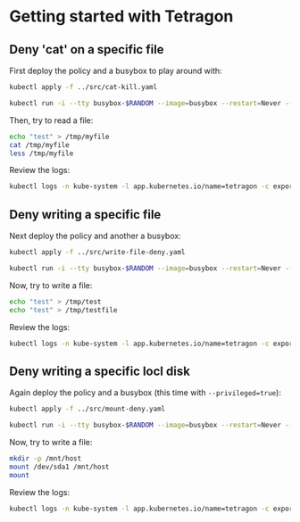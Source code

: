 # Getting started with Tetragon

## Deny 'cat' on a specific file

First deploy the policy and a busybox to play around with:

```bash
kubectl apply -f ../src/cat-kill.yaml

kubectl run -i --tty busybox-$RANDOM --image=busybox --restart=Never -- sh
```

Then, try to read a file:

```bash
echo "test" > /tmp/myfile
cat /tmp/myfile
less /tmp/myfile
```

Review the logs:

```bash
kubectl logs -n kube-system -l app.kubernetes.io/name=tetragon -c export-stdout | tetra getevents -o compact
```

## Deny writing a specific file

Next deploy the policy and another a busybox:

```bash
kubectl apply -f ../src/write-file-deny.yaml

kubectl run -i --tty busybox-$RANDOM --image=busybox --restart=Never -- sh
```

Now, try to write a file:

```bash
echo "test" > /tmp/test
echo "test" > /tmp/testfile
```

Review the logs:

```bash
kubectl logs -n kube-system -l app.kubernetes.io/name=tetragon -c export-stdout | tetra getevents -o compact
```

## Deny writing a specific locl disk

Again deploy the policy and a busybox (this time with `--privileged=true`):

```bash
kubectl apply -f ../src/mount-deny.yaml

kubectl run -i --tty busybox-$RANDOM --image=busybox --restart=Never --privileged=true -- sh
```

Now, try to write a file:

```bash
mkdir -p /mnt/host
mount /dev/sda1 /mnt/host
mount
```

Review the logs:

```bash
kubectl logs -n kube-system -l app.kubernetes.io/name=tetragon -c export-stdout | tetra getevents -o compact
```
